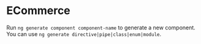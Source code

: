 # ECommerce

Run `ng generate component component-name` to generate a new component. You can use `ng generate directive|pipe|class|enum|module`.
